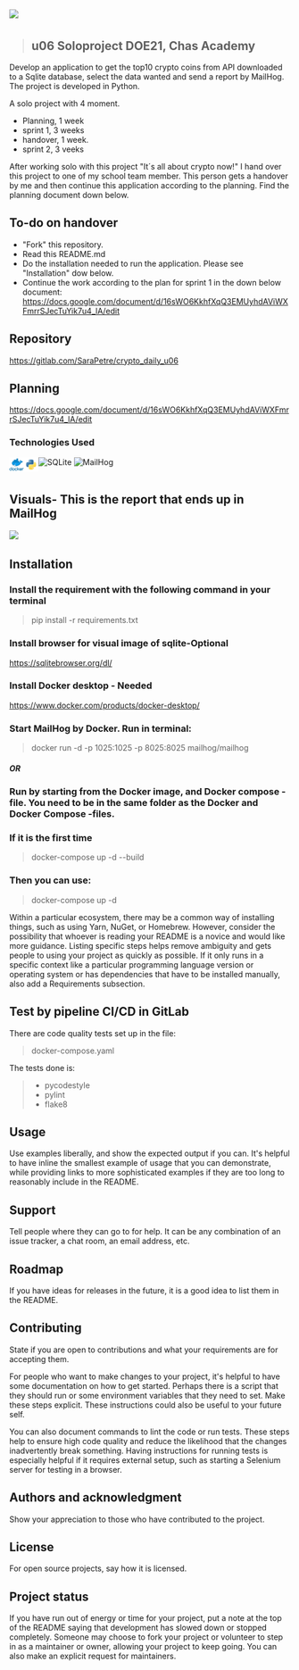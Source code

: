 # ![](https://i.imgur.com/vV68Gs6.png)

>## u06 Soloproject DOE21, Chas Academy
Develop an application to get the top10 crypto coins from API downloaded to a Sqlite database, select the data wanted and send a report by MailHog. The project is developed in Python.

A solo project with 4 moment. 
- Planning, 1 week
- sprint 1, 3 weeks
- handover, 1 week. 
- sprint 2, 3 veeks

After working solo with this project "It´s all about crypto now!" I hand over this project to one of my school team member. This person gets a handover by me and then continue this application according to the planning. Find the planning document down below.

## To-do on handover
- "Fork" this repository.
- Read this README.md
- Do the installation needed to run the application. Please see "Installation" dow below.
- Continue the work according to the plan for sprint 1 in the down below document:
https://docs.google.com/document/d/16sWO6KkhfXqQ3EMUyhdAViWXFmrrSJecTuYik7u4_lA/edit

## Repository
https://gitlab.com/SaraPetre/crypto_daily_u06

## Planning
https://docs.google.com/document/d/16sWO6KkhfXqQ3EMUyhdAViWXFmrrSJecTuYik7u4_lA/edit

### Technologies Used

<img align="left" alt="Docker" width="26px" src="https://raw.githubusercontent.com/github/explore/80688e429a7d4ef2fca1e82350fe8e3517d3494d/topics/docker/docker.png" />

<img align="left" alt="Python" width="26px" src="https://raw.githubusercontent.com/github/explore/80688e429a7d4ef2fca1e82350fe8e3517d3494d/topics/python/python.png" />

<img class="logo"  src="images/sqlite370_banner.gif" alt="SQLite" width="26px" border="0" />

<img src="images/hog.png" height="20" alt="MailHog"/>
<br />
<br />


## Visuals- This is the report that ends up in MailHog

![](https://i.imgur.com/aEorryb.png)

## Installation
### Install the requirement with the following command in your terminal
>pip install -r requirements.txt
### Install browser for visual image of sqlite-Optional
https://sqlitebrowser.org/dl/
### Install Docker desktop - Needed
https://www.docker.com/products/docker-desktop/
### Start MailHog by Docker. Run in terminal:
>docker run -d -p 1025:1025 -p 8025:8025 mailhog/mailhog

##### OR

### Run by starting from the Docker image, and Docker compose -file. You need to be in the same folder as the Docker and Docker Compose -files.

### If it is the first time
> docker-compose up -d --build
### Then you can use:
> docker-compose up -d

Within a particular ecosystem, there may be a common way of installing things, such as using Yarn, NuGet, or Homebrew. However, consider the possibility that whoever is reading your README is a novice and would like more guidance. Listing specific steps helps remove ambiguity and gets people to using your project as quickly as possible. If it only runs in a specific context like a particular programming language version or operating system or has dependencies that have to be installed manually, also add a Requirements subsection.
## Test by pipeline CI/CD in GitLab
There are code quality tests set up in the file:
> docker-compose.yaml

The tests done is:
> - pycodestyle
> - pylint 
> - flake8


## Usage
Use examples liberally, and show the expected output if you can. It's helpful to have inline the smallest example of usage that you can demonstrate, while providing links to more sophisticated examples if they are too long to reasonably include in the README.

## Support
Tell people where they can go to for help. It can be any combination of an issue tracker, a chat room, an email address, etc.

## Roadmap
If you have ideas for releases in the future, it is a good idea to list them in the README.

## Contributing
State if you are open to contributions and what your requirements are for accepting them.

For people who want to make changes to your project, it's helpful to have some documentation on how to get started. Perhaps there is a script that they should run or some environment variables that they need to set. Make these steps explicit. These instructions could also be useful to your future self.

You can also document commands to lint the code or run tests. These steps help to ensure high code quality and reduce the likelihood that the changes inadvertently break something. Having instructions for running tests is especially helpful if it requires external setup, such as starting a Selenium server for testing in a browser.

## Authors and acknowledgment
Show your appreciation to those who have contributed to the project.

## License
For open source projects, say how it is licensed.

## Project status
If you have run out of energy or time for your project, put a note at the top of the README saying that development has slowed down or stopped completely. Someone may choose to fork your project or volunteer to step in as a maintainer or owner, allowing your project to keep going. You can also make an explicit request for maintainers.
